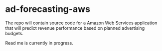 # ad-forecasting-aws
The repo will contain source code for a Amazon Web Services application that will predict revenue performance based on planned advertising budgets.

Read me is currently in progress.
